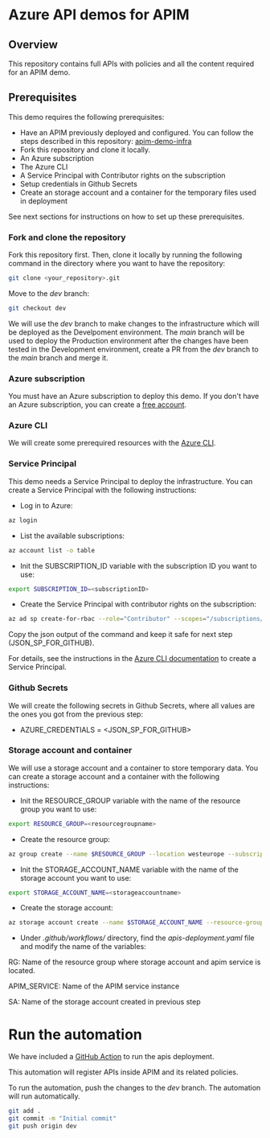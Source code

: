 # Azure API demos for APIM

## Overview

This repository contains full APIs with policies and all the content required for an APIM demo.


## Prerequisites

This demo requires the following prerequisites:
- Have an APIM previously deployed and configured. You can follow the steps described in this repository: [apim-demo-infra](https://github.com/dsanchor/apim-demo-infra)
- Fork this repository and clone it locally. 
- An Azure subscription
- The Azure CLI
- A Service Principal with Contributor rights on the subscription
- Setup credentials in Github Secrets
- Create an storage account and a container for the temporary files used in deployment

See next sections for instructions on how to set up these prerequisites.

### Fork and clone the repository

Fork this repository first. 
Then, clone it locally by running the following command in the directory where you want to have the repository:

```bash
git clone <your_repository>.git
```

Move to the *dev* branch:

```bash
git checkout dev
```

We will use the *dev* branch to make changes to the infrastructure which will be deployed as the Develpoment environment. The *main* branch will be used to deploy the Production environment after the changes have been tested in the Development environment, create a PR from the *dev* branch to the *main* branch and merge it.


### Azure subscription

You must have an Azure subscription to deploy this demo. If you don't have an Azure subscription, you can create a [free account](https://azure.microsoft.com/free).

### Azure CLI

We will create some prerequired resources with the [Azure CLI](https://docs.microsoft.com/cli/azure/install-azure-cli). 

### Service Principal

This demo needs a Service Principal to deploy the infrastructure. You can create a Service Principal with the following instructions:

- Log in to Azure:

```bash
az login
```

- List the available subscriptions:

```bash
az account list -o table
```

- Init the SUBSCRIPTION_ID variable with the subscription ID you want to use:

```bash
export SUBSCRIPTION_ID=<subscriptionID>
```

- Create the Service Principal with contributor rights on the subscription:
    
```bash
az ad sp create-for-rbac --role="Contributor" --scopes="/subscriptions/$SUBSCRIPTION_ID" --sdk-auth
```

Copy the json output of the command and keep it safe for next step (JSON_SP_FOR_GITHUB).

For details, see the instructions in the [Azure CLI documentation](https://docs.microsoft.com/en-us/cli/azure/create-an-azure-service-principal-azure-cli?view=azure-cli-latest) to create a Service Principal.

### Github Secrets

We will create the following secrets in Github Secrets, where all values are the ones you got from the previous step:

- AZURE_CREDENTIALS = <JSON_SP_FOR_GITHUB>

### Storage account and container

We will use a storage account and a container to store temporary data. You can create a storage account and a container with the following instructions:

- Init the RESOURCE_GROUP variable with the name of the resource group you want to use:

```bash
export RESOURCE_GROUP=<resourcegroupname>
```

- Create the resource group:

```bash
az group create --name $RESOURCE_GROUP --location westeurope --subscription $SUBSCRIPTION_ID
```

- Init the STORAGE_ACCOUNT_NAME variable with the name of the storage account you want to use:

```bash
export STORAGE_ACCOUNT_NAME=<storageaccountname>
```

- Create the storage account:

```bash
az storage account create --name $STORAGE_ACCOUNT_NAME --resource-group $RESOURCE_GROUP --location westeurope --sku Standard_LRS --subscription $SUBSCRIPTION_ID
```

- Under *.github/workflows/* directory, find the *apis-deployment.yaml* file and modify the name of the variables:


RG: Name of the resource group where storage account and apim service is located.

APIM_SERVICE: Name of the APIM service instance

SA: Name of the storage account created in previous step


# Run the automation

We have included a [GitHub Action](.github/workflows/apis-deployment.yaml) to run the apis deployment.

This automation will register APIs inside APIM and its related policies.

To run the automation, push the changes to the *dev* branch. The automation will run automatically.

```bash	
git add .
git commit -m "Initial commit"
git push origin dev
```